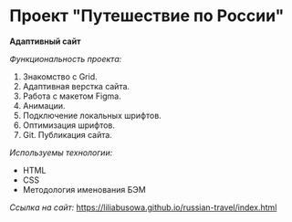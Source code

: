 # Проект "Путешествие по России"

**Адаптивный сайт**  
  
*Функциональность проекта:*  
1. Знакомство с Grid.  
2. Адаптивная верстка сайта.  
3. Работа с макетом Figma.  
4. Анимации.  
5. Подключение локальных шрифтов. 
6. Оптимизация шрифтов. 
7. Git. Публикация сайта. 

*Используемы технологии:*  
* HTML  
* CSS  
* Методология именования БЭМ  

*Ссылка на сайт:* 
https://liliabusowa.github.io/russian-travel/index.html